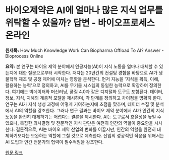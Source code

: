 # 바이오제약은 AI에 얼마나 많은 지식 업무를 위탁할 수 있을까? 답변 - 바이오프로세스 온라인

**원제목:** How Much Knowledge Work Can Biopharma Offload To AI? Answer - Bioprocess Online

**요약:** 본 연구는 바이오 제약 분야에서 인공지능(AI)이 지식 노동을 얼마나 대체할 수 있는지에 대한 질문으로부터 시작한다.  저자는 20년간의 컨설팅 경험을 바탕으로 AI가 생물학적 제조 및 공정 제어에 미치는 영향을 분석한다.  먼저 지능을 '지식을 획득, 이해, 활용하는 능력'으로 정의하고, AI를 무기물 시스템의 동일한 능력으로 확장하여 정의한다.  여기에는 빅데이터와 머신러닝, 품질 4.0과 같은 디지털화 도구도 포함된다.  데이터, 정보, 지식, 지혜의 계층적 모델을 제시하며, 각 단계를 정의하고 차이점을 명확히 한다.  연구는 AI가 지식 생성 과정에 어떻게 기여하는지에 초점을 맞추며,  데이터 수집 및 분석에서 AI의 역할을 강조한다.  그러나 연구 결과는 바이오 제약 분야에서 AI가 인간의 지식 노동을 완전히 대체하기는 어렵다는 결론을 제시한다.  AI는 도구로서 효율성을 높일 수 있으나,  복잡한 의사결정 및 전문적인 지식 판단은 여전히 인간의 역할이 중요함을 시사한다.  결론적으로, AI는 바이오 제약 산업의 변화를 이끌지만,  인간의 역할을 완전히 대체하기보다는 보완하는 역할에 그칠 것으로 예측한다.  산업의 성공적인 적응을 위해서는 AI 도입과 인간 전문가의 협력이 필수적임을 강조한다.

[원문 링크](https://www.bioprocessonline.com/doc/how-much-knowledge-work-can-biopharma-offload-to-ai-answer-not-much-0001)
